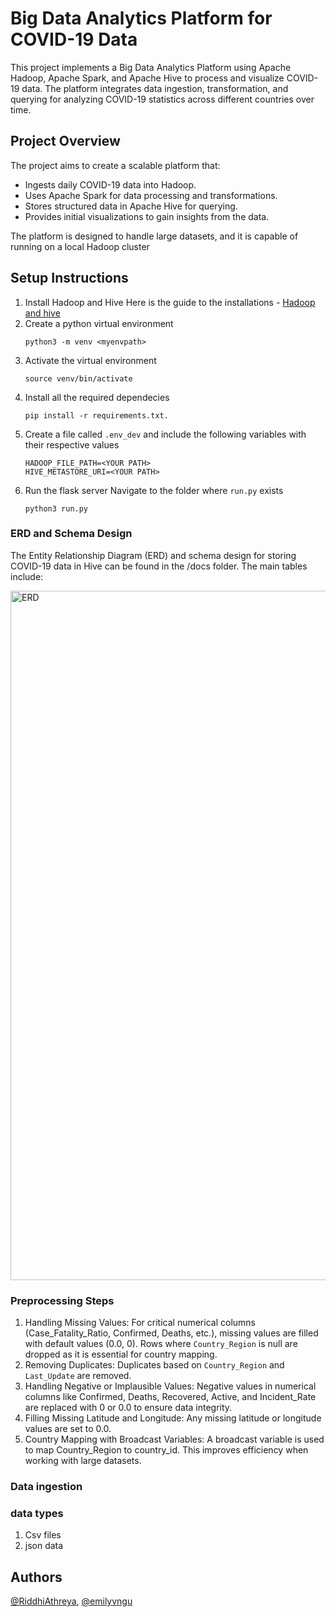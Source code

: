 # Big Data Analytics Platform for COVID-19 Data

This project implements a Big Data Analytics Platform using Apache Hadoop, Apache Spark, and Apache Hive to process and visualize COVID-19 data. The platform integrates data ingestion, transformation, and querying for analyzing COVID-19 statistics across different countries over time.

## Project Overview

The project aims to create a scalable platform that:
- Ingests daily COVID-19 data into Hadoop.
- Uses Apache Spark for data processing and transformations.
- Stores structured data in Apache Hive for querying.
- Provides initial visualizations to gain insights from the data.

The platform is designed to handle large datasets, and it is capable of running on a local Hadoop cluster

## Setup Instructions

1. Install Hadoop and Hive
    Here is the guide to the installations - [Hadoop and hive](https://medium.com/@daibinraju/installing-hadoop-with-hive-on-mac-m1-using-homebrew-3505c6166e83)
2. Create a python virtual environment
   ```
   python3 -m venv <myenvpath>
   ```
4. Activate the virtual environment
    ```
   source venv/bin/activate
    ```
6. Install all the required dependecies
    ```
    pip install -r requirements.txt.
   ```
8. Create a file called `.env_dev` and include the following variables with their respective values
    ```
    HADOOP_FILE_PATH=<YOUR PATH> 
    HIVE_METASTORE_URI=<YOUR PATH>
    ```
9. Run the flask server
   Navigate to the folder where `run.py` exists
   ```
   python3 run.py
   ```
### ERD and Schema Design

The Entity Relationship Diagram (ERD) and schema design for storing COVID-19 data in Hive can be found in the /docs folder. The main tables include:

<img width="1103" alt="ERD" src="https://github.com/user-attachments/assets/2ba43d0a-25f0-4201-857b-877cbe60400f">

### Preprocessing Steps
1. Handling Missing Values:
    For critical numerical columns (Case_Fatality_Ratio, Confirmed, Deaths, etc.), missing values are filled with default values (0.0, 0).
    Rows where `Country_Region` is null are dropped as it is essential for country mapping.
2. Removing Duplicates:
    Duplicates based on `Country_Region` and `Last_Update` are removed.
3. Handling Negative or Implausible Values:
    Negative values in numerical columns like Confirmed, Deaths, Recovered, Active, and Incident_Rate are replaced with 0 or 0.0 to ensure data integrity.
4. Filling Missing Latitude and Longitude:
    Any missing latitude or longitude values are set to 0.0.
5. Country Mapping with Broadcast Variables:
    A broadcast variable is used to map Country_Region to country_id. This improves efficiency when working with large datasets.
### Data ingestion

### data types
1. Csv files
2. json data

## Authors
[@RiddhiAthreya](https://github.com/RiddhiAthreya), [@emilyvngu](https://github.com/emilyvngu)

